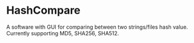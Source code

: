 # HashCompare
A software with GUI for comparing between two strings/files hash value.
Currently supporting MD5, SHA256, SHA512.
